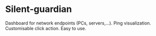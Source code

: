 # Silent-guardian
Dashboard for network endpoints (PCs, servers,...). Ping visualization. Customisable click action. Easy to use.

